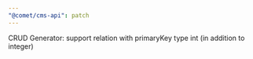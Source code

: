 ```yaml
---
"@comet/cms-api": patch
---
```


CRUD Generator: support relation with primaryKey type int (in addition to integer)
